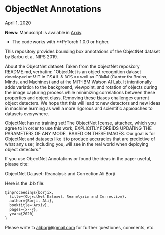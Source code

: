 ObjectNet Annotations
=====================

April 1, 2020


**News**: Manuscript is avaiable in [Arxiv](xxx).




* The code works with **PyTorch 1.0.0 or higher.






This repository provides bounding box annotations of the ObjectNet dataset
by Barbu et al. NIPS 2019. 



About the ObjectNet dataset:
Taken from the ObjectNet repository README.md, verbatim:
"ObjectNet is an object recognition dataset developed at MIT in CSAIL &
BCS as well as CBMM (Center for Brains, Minds, and Machines) and at
the MIT-IBM Watson AI Lab. It intentionally adds variation to the
background, viewpoint, and rotation of objects during the image
capturing process while minimizing correlations between these
properties and object class. Removing these biases challenges current
object detectors. We hope that this will lead to new detectors and new
ideas in machine learning as well a more rigorous and scientific
approaches to datasets everywhere.

ObjectNet has no training set! The ObjectNet license, attached, which
you agree to in order to use this work, EXPLICITLY FORBIDS UPDATING
THE PARAMETERS OF ANY MODEL BASED ON THESE IMAGES. Our goal is for
ObjectNet and datasets like it to produce accuracies that are
predictive of what any user, including you, will see in the real world
when deploying object detectors."




If you use ObjectNet Annotations or found the ideas in the paper useful, please
cite:

ObjectNet Dataset: Reanalysis and Correction
Ali Borji

Here is the .bib file:

```
@inproceedings{borjix,
  title={ObjectNet Dataset: Reanalysis and Correction},
  author={Borji, Ali},
  booktitle={Arxiv},
  pages={x--y},
  year={2020}
}
```

Please write to aliborji@gmail.com for further questiones, comments, etc.

